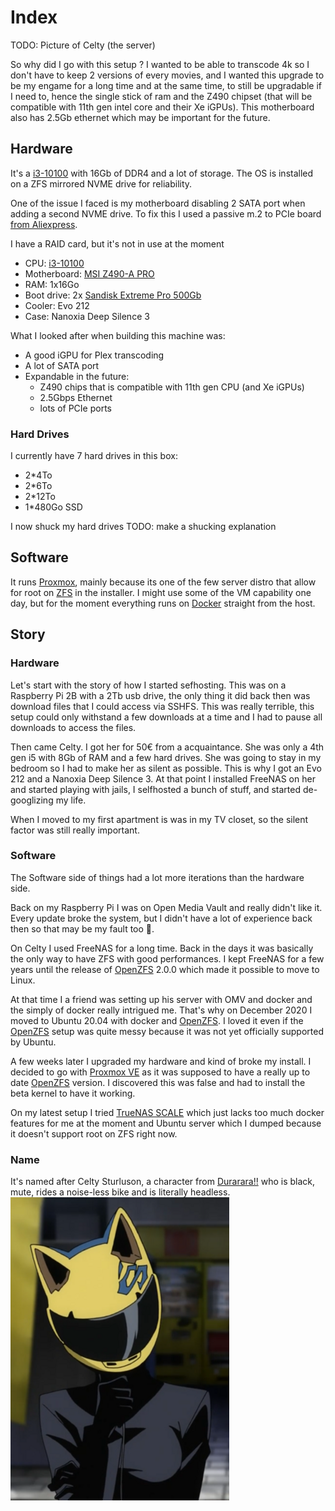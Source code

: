 # Index

TODO: Picture of Celty (the server)


So why did I go with this setup ? I wanted to be able to transcode 4k so I don't have to keep 2 versions of every movies, and I wanted this upgrade to be my engame for a long time and at the same time, to still be upgradable if I need to, hence the single stick of ram and the Z490 chipset (that will be compatible with 11th gen intel core and their Xe iGPUs). This motherboard also has 2.5Gb ethernet which may be important for the future.
## Hardware

It's a [i3-10100](https://ark.intel.com/content/www/us/en/ark/products/199283/intel-core-i310100-processor-6m-cache-up-to-4-30-ghz.html) with 16Gb of DDR4 and a lot of storage. The OS is installed on a ZFS mirrored NVME drive for reliability.

One of the issue I faced is my motherboard disabling 2 SATA port when adding a second NVME drive. To fix this I used a passive m.2 to PCIe board [from Aliexpress](https://www.aliexpress.com/wholesale?SearchText=pci%20to%20m2).

I have a RAID card, but it's not in use at the moment

- CPU: [i3-10100](https://ark.intel.com/content/www/us/en/ark/products/199283/intel-core-i3-10100-processor-6m-cache-up-to-4-30-ghz.html)
- Motherboard: [MSI Z490-A PRO](https://www.msi.com/Motherboard/Z490-A-PRO)
- RAM: 1x16Go
- Boot drive: 2x [Sandisk Extreme Pro 500Gb](https://shop.westerndigital.com/en-ap/products/internal-drives/sandisk-extreme-pro-m2-nvme-3d-ssd)
- Cooler: Evo 212
- Case: Nanoxia Deep Silence 3

What I looked after when building this machine was:

- A good iGPU for Plex transcoding
- A lot of SATA port
- Expandable in the future:
  - Z490 chips that is compatible with 11th gen CPU (and Xe iGPUs)
   - 2.5Gbps Ethernet
   - lots of PCIe ports
   
### Hard Drives

I currently have 7 hard drives in this box:

- 2\*4To
- 2\*6To
- 2\*12To
- 1\*480Go SSD

I now shuck my hard drives
TODO: make a shucking explanation

## Software

It runs [Proxmox](proxmox.md), mainly because its one of the few server distro that allow for root on [ZFS](zfs.md) in the installer. I might use some of the VM capability one day, but for the moment everything runs on [Docker](docs/celty/host/docker.md) straight from the host.

## Story
### Hardware

Let's start with the story of how I started sefhosting. This was on a Raspberry Pi 2B with a 2Tb usb drive, the only thing it did back then was download files that I could access via SSHFS. This was really terrible, this setup could only withstand a few downloads at a time and I had to pause all downloads to access the files.

Then came Celty. I got her for 50€ from a acquaintance. She was only a 4th gen i5 with 8Gb of RAM and a few hard drives. She was going to stay in my bedroom so I had to make her as silent as possible. This is why I got an Evo 212 and a Nanoxia Deep Silence 3. At that point I installed FreeNAS on her and started playing with jails, I selfhosted a bunch of stuff, and started de-googlizing my life.

When I moved to my first apartment is was in my TV closet, so the silent factor was still really important.

### Software
The Software side of things had a lot more iterations than the hardware side.

Back on my Raspberry Pi I was on Open Media Vault and really didn't like it. Every update broke the system, but I didn't have a lot of experience back then so that may be my fault too 🤷.

On Celty I used FreeNAS for a long time. Back in the days it was basically the only way to have ZFS with good performances. I kept FreeNAS for a few years until the release of [OpenZFS](https://github.com/openzfs/zfs) 2.0.0 which made it possible to move to Linux.

At that time I a friend was setting up his server with OMV and docker and the simply of docker really intrigued me. That's why on December 2020 I moved to Ubuntu 20.04 with docker and [OpenZFS](https://github.com/openzfs/zfs). I loved it even if the [OpenZFS](https://github.com/openzfs/zfs) setup was quite messy because it was not yet officially supported by Ubuntu.

A few weeks later I upgraded my hardware and kind of broke my install. I decided to go with [Proxmox VE](https://www.proxmox.com/en/proxmox-ve) as it was supposed to have a really up to date [OpenZFS](https://github.com/openzfs/zfs) version. I discovered this was false and had to install the beta kernel to have it working.

On my latest setup I tried [TrueNAS SCALE](https://www.truenas.com/truenas-scale/) which just lacks too much docker features for me at the moment and Ubuntu server which I dumped because it doesn't support root on ZFS right now.

### Name
It's named after Celty Sturluson, a character from [Durarara!!](https://en.wikipedia.org/wiki/Durarara!!) who is black, mute, rides a noise-less bike and is literally headless.
![Celty Sturluson from Durarara](../assets/Celty.png)